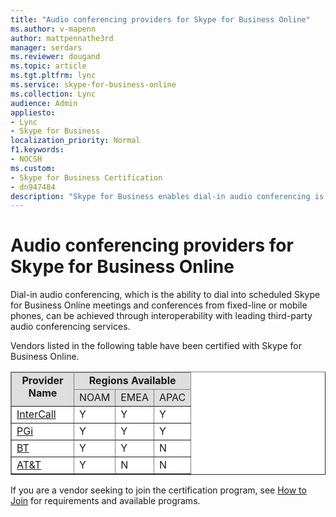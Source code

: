 ```yaml
---
title: "Audio conferencing providers for Skype for Business Online"
ms.author: v-mapenn
author: mattpennathe3rd
manager: serdars
ms.reviewer: dougand
ms.topic: article
ms.tgt.pltfrm: lync
ms.service: skype-for-business-online
ms.collection: Lync
audience: Admin
appliesto:
- Lync
- Skype for Business 
localization_priority: Normal
f1.keywords:
- NOCSH
ms.custom:
- Skype for Business Certification
- dn947484
description: "Skype for Business enables dial-in audio conferencing is available through interoperability with third-party audio conferencing services."
---
```


# Audio conferencing providers for Skype for Business Online

Dial-in audio conferencing, which is the ability to dial into scheduled Skype for Business Online meetings and conferences from fixed-line or mobile phones, can be achieved through interoperability with leading third-party audio conferencing services.

Vendors listed in the following table have been certified with Skype for Business Online.

<table border="1" cellpadding="5" cellspacing="" class="grid" style="border-collapse:collapse;background-color:white;" xmlns="http://www.w3.org/1999/xhtml">
	<colgroup>
		<col width="100" />
		<col />
		<col />
		<col />
	</colgroup>
	<thead>
		<tr bgcolor="#DEDEDE">
			<td align="center" rowspan="2" valign="top"><strong>Provider Name</strong></td>
			<td align="center" colspan="3" valign="top"><strong>Regions Available</strong></td>
		</tr>
		<tr bgcolor="#DEDEDE">
			<td>NOAM</td>
			<td>EMEA</td>
			<td>APAC</td>
		</tr>
	</thead>
	<tbody>
		<tr>
			<td><a href="http://www.intercall.com/services/unified-communication/office365-lyncOnline.php">InterCall</a></td>
			<td>Y</td>
			<td>Y</td>
			<td>Y</td>
		</tr>
		<tr>
			<td><a href="http://www.pgi.com/products/microsoft-lync-online/">PGi</a></td>
			<td>Y</td>
			<td>Y</td>
			<td>Y</td>
		</tr>
		<tr>
			<td><a href="http://www.btconferencing.com/products-and-services/bt-meetme-audio-conferencing/bt-conference-connect/">BT</a></td>
			<td>Y</td>
			<td>Y</td>
			<td>N</td>
		</tr>
		<tr>
			<td><a href="https://www.business.att.com/enterprise/Family/unified-communications/conferencing-servcies/">AT&amp;T</a></td>
			<td>Y</td>
			<td>N</td>
			<td>N</td>
		</tr>
	</tbody>
</table>

If you are a vendor seeking to join the certification program, see [How to Join](how-to-join.md) for requirements and available programs.
